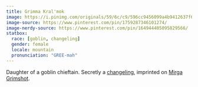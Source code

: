 ```yaml
---
title: Grimma Kral'mok
image: https://i.pinimg.com/originals/59/6c/c9/596cc9456099a4b9412637f63f0c999e.png
image-source: https://www.pinterest.com/pin/1759287346101274/
image-nerdy-source: https://www.pinterest.com/pin/164944405095829566/
statbox:
  race: [goblin, changeling]
  gender: female
  locale: mountain
  pronunciation: "GREE-mah"
---
```


Daughter of a goblin chieftain. Secretly a [changeling](../creatures/changelings), imprinted on [Mirga Grimshot](mirga-grimshot).
